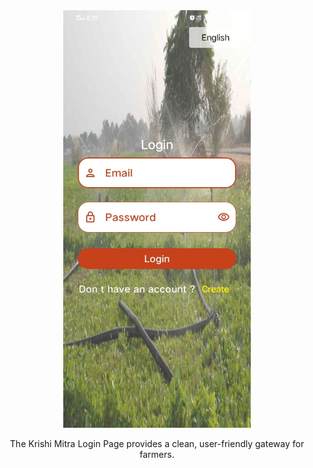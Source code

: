 <div align="center">
  <img src="Pages/Login_page.jpg" alt="Login Page" width="300">
  <p>The Krishi Mitra Login Page provides a clean, user-friendly gateway for farmers.</p>
</div>
